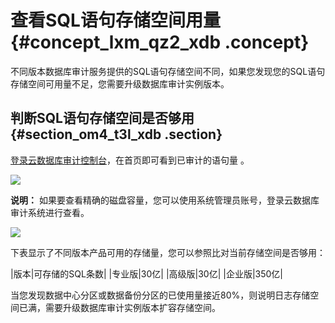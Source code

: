 # 查看SQL语句存储空间用量 {#concept_lxm_qz2_xdb .concept}

不同版本数据库审计服务提供的SQL语句存储空间不同，如果您发现您的SQL语句存储空间可用量不足，您需要升级数据库审计实例版本。

## 判断SQL语句存储空间是否够用 {#section_om4_t3l_xdb .section}

[登录云数据库审计控制台](cn.zh-CN/用户指南/登录数据库审计系统.md#)，在首页即可看到已审计的语句量 。

![](http://static-aliyun-doc.oss-cn-hangzhou.aliyuncs.com/assets/img/12778/15481754863695_zh-CN.png)

**说明：** 如果要查看精确的磁盘容量，您可以使用系统管理员账号，登录云数据库审计系统进行查看。

![](http://static-aliyun-doc.oss-cn-hangzhou.aliyuncs.com/assets/img/12778/15481754863696_zh-CN.png)

下表显示了不同版本产品可用的存储量，您可以参照比对当前存储空间是否够用：

|版本|可存储的SQL条数|
|专业版|30亿|
|高级版|30亿|
|企业版|350亿|

当您发现数据中心分区或数据备份分区的已使用量接近80%，则说明日志存储空间已满，需要升级数据库审计实例版本扩容存储空间。

